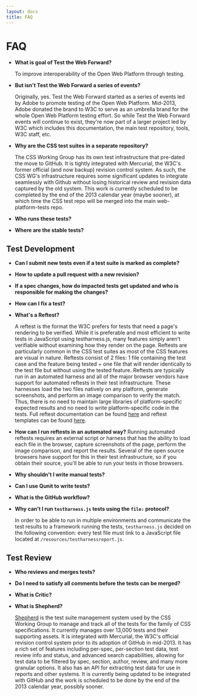 ```yaml
---
layout: docs
title: FAQ
---
```


FAQ
===

*   **What is goal of Test the Web Forward?**
    
    To improve interoperability of the Open Web Platform through testing.
    
*   **But isn't Test the Web Forward a series of events?**
    
    Originally, yes. Test the Web Forward started as a series of events led
    by Adobe to promote testing of the Open Web Platform. Mid-2013, Adobe donated
    the brand to W3C to serve as an umbrella brand for the whole Open Web
    Platform testing effort. So while Test the Web Forward events will continue
    to exist, they're now part of a larger project led by W3C which includes this
    documentation, the main test repository, tools, W3C staff, etc.
    
*   **Why are the CSS test suites in a separate repository?**

    The CSS Working Group has its own test infrastructure that pre-dated the move to GitHub. 
    It is tightly integrated with Mercurial, the W3C's former official (and now backup)
    revision control system. As such, the CSS WG's infrastructure requires some significant 
    updates to integrate seamlessly with Github without losing historical review and revision
    data captured by the old system. This work is currently scheduled to be completed by the 
    end of the 2013 calendar year (maybe sooner), at which time the CSS test repo will
    be merged into the main web-platform-tests repo.
        
*   **Who runs these tests?**
    
*   **Where are the stable tests?**


Test Development
----------------

*   **Can I submit new tests even if a test suite is marked as complete?**
    
*   **How to update a pull request with a new revision?**
    
*   **If a spec changes, how do impacted tests get updated and who is responsible for making the changes?**

*   **How can I fix a test?**

*   **What's a Reftest?**

    A reftest is the format the W3C prefers for tests that need a page's rendering to be verified.
    While it is preferable and most efficient to write tests in JavaScript using testharness.js, many
    features simply aren't verifiable without examining how they render on the page. Reftests are 
    particularly common in the CSS test suites as most of the CSS features are visual in nature. Reftests
    consist of 2 files: 1 file containing the test case and the feature being tested + one file that will 
    render identically to the test file but without using the tested feature. Reftests are typically run in
    an automated harness and all of the major browser vendors have support for automated reftests in 
    their test infrastructure. These harnesses load the two files natively on any platform, generate 
    screenshots, and perform an image comparison to verify the match. Thus, there is no need to maintain
    large libraries of platform-specific expected results and no need to write platform-specific code 
    in the tests. Full reftest documentation can be found [here][reftests] and reftest templates can be found
    [here][templates].
    
    
*   **How can I run reftests in an automated way?**
    Running automated reftests requires an external script or harness that has the ability to load each
    file in the browser, capture screenshots of the page, perform the image comparison, and report the 
    results. Several of the open source browsers have support for this in their test infrastructure, so
    if you obtain their source, you'll be able to run your tests in those browsers.

*   **Why shouldn't I write manual tests?**

*   **Can I use Qunit to write tests?**

*   **What is the GitHub workflow?**

*   **Why can't I run `testharness.js` tests using the `file:` protocol?**
    
    In order to be able to run in multiple environments and communicate the test
    results to a framework running the tests, `testharness.js` decided on the
    following convention: every test file must link to a JavaScript file
    located at `/resources/testharnessreport.js`.

Test Review
-----------

*   **Who reviews and merges tests?**

*   **Do I need to satisfy all comments before the tests can be merged?**

*   **What is Critic?**

*   **What is Shepherd?**

    [Shepherd][shepherd] is the test suite management system used by the CSS Working Group to manage and track all 
    of the tests for the family of CSS specifications. It currently manages over 13,000 tests and their supporting
    assets. It is integrated with Mercurial, the W3C's official revision control system prior to its adoption of 
    GitHub in mid-2013. It has a rich set of features including per-spec, per-section test data, test review info 
    and status, and advanced search capabilities, allowing for test data to be filtered by spec, section, author,
    review, and many more granular options. It also has an API for extracting test data for use in reports and
    other systems. It is currently being updated to be integrated with GitHub and the work is scheduled to be done 
    by the end of the 2013 calendar year, possibly sooner.
    
    
    
[shepherd]: http://test.csswg.org/shepherd/
[reftests]: ./reftests.html
[templates]: ./test-templates.html



